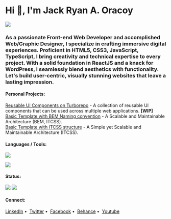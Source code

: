# Hi 👋, I'm Jack Ryan A. Oracoy

![](https://visitcount.itsvg.in/api?id=jackryanoracoy&icon=0&color=0)

### As a passionate Front-end Web Developer and accomplished Web/Graphic Designer, I specialize in crafting immersive digital experiences. Proficient in HTML5, CSS3, JavaScript, TypeScript, I bring creativity and technical expertise to every project. With a solid foundation in ReactJS and a knack for WordPress, I seamlessly blend aesthetics with functionality. Let's build user-centric, visually stunning websites that leave a lasting impression.

#### Personal Projects:

[Reusable UI Components on Turborepo](https://lngrzui-starter-docs.vercel.app/) - A collection of reusable UI components that can be used across multiple web applications. **[WIP]** \
[Basic Template with BEM Naming convention](https://jackryanoracoy.github.io/moonshine) - A Scalable and Maintainable Architecture (BEM, ITCSS). \
[Basic Template with ITCSS structure](https://jackryanoracoy.github.io/twilightbloom) - A Simple yet Scalable and Maintainable Architecture (ITCSS).

#### Languages / Tools:</h4>

![](https://skillicons.dev/icons?i=html,css,js,ts,php,mysql,jquery,sass,react,nextjs,gatsbyjs,wordpress,bootstrap,tailwind,materialui,git,figma,ai,ps,xd)

![](https://github-readme-stats.vercel.app/api/top-langs?username=jackryanoracoy&show_icons=true&locale=en&layout=compact)

#### Status:

![](https://streak-stats.demolab.com?user=jackryanoracoy)
![](https://github-readme-stats.vercel.app/api?username=jackryanoracoy&theme=light&hide_border=false&include_all_commits=true&count_private=true)
<!-- ![](https://github-contributor-stats.vercel.app/api?username=jackryanoracoy&limit=5&theme=light&combine_all_yearly_contributions=true) -->

#### Connect:

[LinkedIn](https://linkedin.com/in/jackryanoracoy)&nbsp;&bull;&nbsp;
[Twitter](https://twitter.com/jackryanoracoy)&nbsp;&bull;&nbsp;
[Facebook](https://fb.com/jackryanoracoy)&nbsp;&bull;&nbsp;
[Behance](https://www.behance.net/jackryanor7dac)&nbsp;&bull;&nbsp;
[Youtube](https://www.youtube.com/c/jackrotech)
